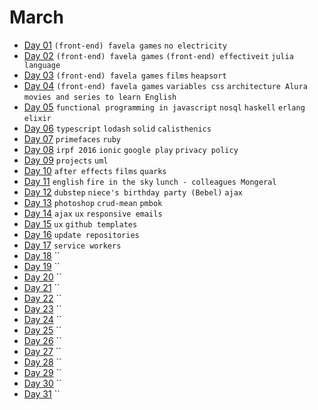 # March

 - [Day 01](03-01-2016.md) `(front-end) favela games` `no electricity`
 - [Day 02](03-02-2016.md) `(front-end) favela games` `(front-end) effectiveit` `julia language`
 - [Day 03](03-03-2016.md) `(front-end) favela games` `films` `heapsort`
 - [Day 04](03-04-2016.md) `(front-end) favela games` `variables css` `architecture Alura` `movies and series to learn English`
 - [Day 05](03-05-2016.md) `functional programming in javascript` `nosql` `haskell` `erlang` `elixir`
 - [Day 06](03-06-2016.md) `typescript` `lodash` `solid` `calisthenics`
 - [Day 07](03-07-2016.md) `primefaces` `ruby`
 - [Day 08](03-08-2016.md) `irpf 2016` `ionic` `google play` `privacy policy`
 - [Day 09](03-09-2016.md) `projects` `uml`
 - [Day 10](03-10-2016.md) `after effects` `films` `quarks`
 - [Day 11](03-11-2016.md) `english` `fire in the sky` `lunch - colleagues Mongeral`
 - [Day 12](03-12-2016.md) `dubstep` `niece's birthday party (Bebel)` `ajax`
 - [Day 13](03-13-2016.md) `photoshop` `crud-mean` `pmbok`
 - [Day 14](03-14-2016.md) `ajax` `ux` `responsive emails`
 - [Day 15](03-15-2016.md) `ux` `github templates`
 - [Day 16](03-16-2016.md) `update repositories`
 - [Day 17](03-17-2016.md) `service workers`
 - [Day 18](03-18-2016.md) ``
 - [Day 19](03-19-2016.md) ``
 - [Day 20](03-20-2016.md) ``
 - [Day 21](03-21-2016.md) ``
 - [Day 22](03-22-2016.md) ``
 - [Day 23](03-23-2016.md) ``
 - [Day 24](03-24-2016.md) ``
 - [Day 25](03-25-2016.md) ``
 - [Day 26](03-26-2016.md) ``
 - [Day 27](03-27-2016.md) ``
 - [Day 28](03-28-2016.md) ``
 - [Day 29](03-29-2016.md) ``
 - [Day 30](03-30-2016.md) ``
 - [Day 31](03-31-2016.md) ``
